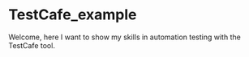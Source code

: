 # TestCafe_example
Welcome, here I want to show my skills in automation testing with the TestCafe tool. 

